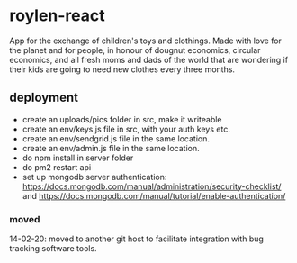 # roylen-react

App for the exchange of children's toys and clothings. Made with love for the planet and for people, in honour of dougnut economics, circular economics, and all fresh moms and dads of the world that are wondering if their kids are going to need new clothes every three months.

## deployment

- create an uploads/pics folder in src, make it writeable
- create an env/keys.js file in src, with your auth keys etc.
- create an env/sendgrid.js file in the same location.
- create an env/admin.js file in the same location.
- do npm install in server folder
- do pm2 restart api
- set up mongodb server authentication: https://docs.mongodb.com/manual/administration/security-checklist/ and https://docs.mongodb.com/manual/tutorial/enable-authentication/

### moved

14-02-20: moved to another git host to facilitate integration with bug tracking software tools.
